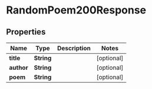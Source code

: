 

# RandomPoem200Response


## Properties

| Name | Type | Description | Notes |
|------------ | ------------- | ------------- | -------------|
|**title** | **String** |  |  [optional] |
|**author** | **String** |  |  [optional] |
|**poem** | **String** |  |  [optional] |



